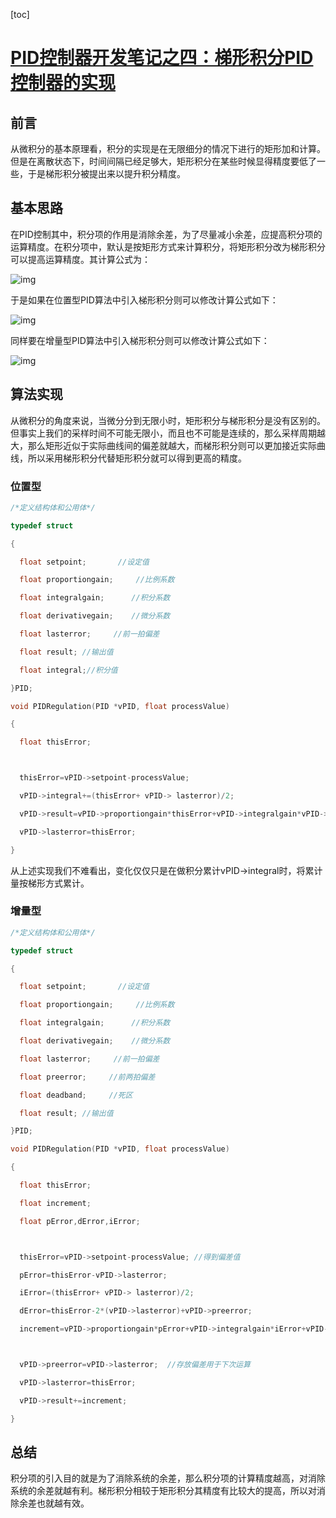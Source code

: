 [toc]

# [PID控制器开发笔记之四：梯形积分PID控制器的实现](https://www.cnblogs.com/foxclever/p/9031556.html)

## 前言

从微积分的基本原理看，积分的实现是在无限细分的情况下进行的矩形加和计算。但是在离散状态下，时间间隔已经足够大，矩形积分在某些时候显得精度要低了一些，于是梯形积分被提出来以提升积分精度。

## 基本思路

在PID控制其中，积分项的作用是消除余差，为了尽量减小余差，应提高积分项的运算精度。在积分项中，默认是按矩形方式来计算积分，将矩形积分改为梯形积分可以提高运算精度。其计算公式为：

![img](https://gitee.com/tianzhendong/img/raw/master/images/202203240933693.png)

于是如果在位置型PID算法中引入梯形积分则可以修改计算公式如下：

![img](https://gitee.com/tianzhendong/img/raw/master/images/202203240933649.png)

同样要在增量型PID算法中引入梯形积分则可以修改计算公式如下：

![img](https://gitee.com/tianzhendong/img/raw/master/images/202203240933612.png)

## 算法实现

从微积分的角度来说，当微分分到无限小时，矩形积分与梯形积分是没有区别的。但事实上我们的采样时间不可能无限小，而且也不可能是连续的，那么采样周期越大，那么矩形近似于实际曲线间的偏差就越大，而梯形积分则可以更加接近实际曲线，所以采用梯形积分代替矩形积分就可以得到更高的精度。

### 位置型

```c
/*定义结构体和公用体*/

typedef struct

{

  float setpoint;       //设定值

  float proportiongain;     //比例系数

  float integralgain;      //积分系数

  float derivativegain;    //微分系数

  float lasterror;     //前一拍偏差

  float result; //输出值

  float integral;//积分值

}PID;
```

```c
void PIDRegulation(PID *vPID, float processValue)

{

  float thisError;



  thisError=vPID->setpoint-processValue;

  vPID->integral+=(thisError+ vPID-> lasterror)/2;

  vPID->result=vPID->proportiongain*thisError+vPID->integralgain*vPID->integral+vPID->derivativegain*(thisError-vPID->lasterror);

  vPID->lasterror=thisError;

}
```

从上述实现我们不难看出，变化仅仅只是在做积分累计vPID->integral时，将累计量按梯形方式累计。

### 增量型

```c
/*定义结构体和公用体*/

typedef struct

{

  float setpoint;       //设定值

  float proportiongain;     //比例系数

  float integralgain;      //积分系数

  float derivativegain;    //微分系数

  float lasterror;     //前一拍偏差

  float preerror;     //前两拍偏差

  float deadband;     //死区

  float result; //输出值

}PID;
```

```c
void PIDRegulation(PID *vPID, float processValue)

{

  float thisError;

  float increment;

  float pError,dError,iError;



  thisError=vPID->setpoint-processValue; //得到偏差值

  pError=thisError-vPID->lasterror;

  iError=(thisError+ vPID-> lasterror)/2;

  dError=thisError-2*(vPID->lasterror)+vPID->preerror;

  increment=vPID->proportiongain*pError+vPID->integralgain*iError+vPID->derivativegain*dError;   //增量计算



  vPID->preerror=vPID->lasterror;  //存放偏差用于下次运算

  vPID->lasterror=thisError;

  vPID->result+=increment;

}
```

## 总结

积分项的引入目的就是为了消除系统的余差，那么积分项的计算精度越高，对消除系统的余差就越有利。梯形积分相较于矩形积分其精度有比较大的提高，所以对消除余差也就越有效。